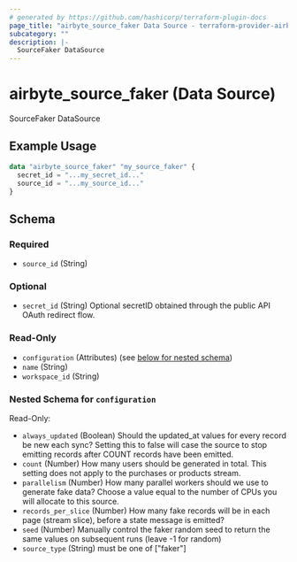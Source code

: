 ```yaml
---
# generated by https://github.com/hashicorp/terraform-plugin-docs
page_title: "airbyte_source_faker Data Source - terraform-provider-airbyte"
subcategory: ""
description: |-
  SourceFaker DataSource
---
```


# airbyte_source_faker (Data Source)

SourceFaker DataSource

## Example Usage

```terraform
data "airbyte_source_faker" "my_source_faker" {
  secret_id = "...my_secret_id..."
  source_id = "...my_source_id..."
}
```

<!-- schema generated by tfplugindocs -->
## Schema

### Required

- `source_id` (String)

### Optional

- `secret_id` (String) Optional secretID obtained through the public API OAuth redirect flow.

### Read-Only

- `configuration` (Attributes) (see [below for nested schema](#nestedatt--configuration))
- `name` (String)
- `workspace_id` (String)

<a id="nestedatt--configuration"></a>
### Nested Schema for `configuration`

Read-Only:

- `always_updated` (Boolean) Should the updated_at values for every record be new each sync?  Setting this to false will case the source to stop emitting records after COUNT records have been emitted.
- `count` (Number) How many users should be generated in total.  This setting does not apply to the purchases or products stream.
- `parallelism` (Number) How many parallel workers should we use to generate fake data?  Choose a value equal to the number of CPUs you will allocate to this source.
- `records_per_slice` (Number) How many fake records will be in each page (stream slice), before a state message is emitted?
- `seed` (Number) Manually control the faker random seed to return the same values on subsequent runs (leave -1 for random)
- `source_type` (String) must be one of ["faker"]


